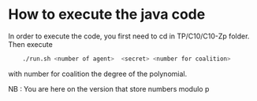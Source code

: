 # How to execute the java code

In order to execute the code, you first need to cd in TP/C10/C10-Zp folder.
Then execute

```bash
    ./run.sh <number of agent>  <secret> <number for coalition>
```

with number for coalition the degree of the polynomial.

NB : You are here on the version that store numbers modulo p
